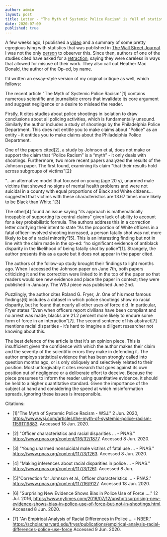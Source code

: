 ```yaml
---
author: admin
layout: post
title: Letter - "The Myth of Systemic Police Racism" is full of statistical and journalistic errors
date: 2020-07-09
published: true
---
```


A few weeks ago, I published a [video](https://sweeney-th.github.io/blog/2020/06/27/TheMythofSystemicPoliceRacism) and a summary of some pretty egregious lying with statistics that was published in [The Wall Street Journal](https://www.wsj.com/articles/the-myth-of-systemic-police-racism-11591119883). I was not the only [person](https://www.patheos.com/blogs/tippling/2020/06/08/the-myth-of-heather-macdonalds-the-myth-of-systematic-police-racism/) to observer this. Since then, authors of one of the studies cited have asked for a [retraction](https://retractionwatch.com/2020/07/06/authors-of-study-on-race-and-police-killings-ask-for-its-retraction-citing-continued-misuse-in-the-media/), saying they were careless in ways that allowed for misuse of their work. They also call out Heather Mac Donald, the author of the Op-ed, by name.

I'd written an essay-style version of my original critique as well, which follows:

The recent article "The Myth of Systemic Police Racism"[1] contains numerous scientific and journalistic errors that invalidate its core argument and suggest negligence or a desire to mislead the reader. 

Firstly, It cites studies about police shootings in isolation to draw conclusions about all policing activities, which is fundamentally unsound. Similarly the author includes a study of shootings by the Philadelphia Police Department. This does not entitle you to make claims about "Police" as an entity - it entitles you to make claims about the Philadelphia Police Department.

One of the papers cited[2], a study by Johnson et al, does not make or support the claim that “Police Racism” is a “myth” - it only deals with shootings. Furthermore, two more recent papers analyzed the results of the Johnson paper. The first found, examining its claim "that their results hold across subgroups of victims"[2]:

".. an alternative model that focused on young (age 20 y), unarmed male victims that showed no signs of mental health problems and were not suicidal in a county with equal proportions of Black and White citizens… suggested that victims with these characteristics are 13.67 times more likely to be Black than White.”[3]

The other[4] found an issue saying "its approach is mathematically incapable of supporting its central claims" given lack of ability to account for a key probabilistic formula. The authors address this in a correction letter clarifying their intent to state “As the proportion of White officers in a fatal officer-involved shooting increased, a person fatally shot was not more likely to be of a racial minority”[5]. This is an interesting finding but not in line with the claim made in the op-ed: “no significant evidence of antiblack disparity in the likelihood of being fatally shot by police”[1]. Strangely, the author presents this as a quote but it does not appear in the paper cited.

The authors of the follow-up study brought their findings to light months ago. When I accessed the Johnson paper on June 7th, both papers criticizing it and the correction were linked to in the top of the paper so that readers would see new evidence and place the paper in context; they were published in January. The WSJ piece was published June 2nd.

Puzzlingly, the author cites Roland G. Fryer, Jr. One of his most famous findings[6] includes a dataset in which police shootings show no racial disparity, but he found that nearly all other uses of force did. In particular, Fryer states ”Even when officers report civilians have been compliant and no arrest was made, blacks are 21.2 percent more likely to endure some form of force in an interaction”[7]. The second sentence of his abstract[7] mentions racial disparities - it’s hard to imagine a diligent researcher not knowing about this.

The best defence of the article is that it's an opinion piece. This is insufficient given the confidence with which the author makes their claim and the severity of the scientific errors they make in defending it. The author employs statistical evidence that has been strongly called into question months ago, or is only obliquely and selectively related to their position. Most unforgivably it cites research that goes against its own position out of negligence or a deliberate effort to deceive. Because the piece presumes to inform the reader using quantitative evidence, it should be held to a higher quantitative standard. Given the importance of the subject at hand and considering the speed at which misinformation spreads, ignoring these issues is irresponsible.

Citations:

- [1]"The Myth of Systemic Police Racism - WSJ." 2 Jun. 2020, https://www.wsj.com/articles/the-myth-of-systemic-police-racism-11591119883. Accessed 18 Jun. 2020.

- [2] "Officer characteristics and racial disparities … - PNAS." 
https://www.pnas.org/content/116/32/1877. Accessed 8 Jun. 2020.

- [3] "Young unarmed nonsuicidal male victims of fatal use ... - PNAS." https://www.pnas.org/content/117/3/1263. Accessed 8 Jun. 2020.

- [4] "Making inferences about racial disparities in police ... - PNAS." https://www.pnas.org/content/117/3/1261. Accessed 8 Jun. 

- [5]"Correction for Johnson et al., Officer characteristics ... - PNAS." https://www.pnas.org/content/117/16/9127. Accessed 18 Jun. 2020.

- [6] "Surprising New Evidence Shows Bias in Police Use of Force ...." 12 Jul. 2016, https://www.nytimes.com/2016/07/12/upshot/surprising-new-evidence-shows-bias-in-police-use-of-force-but-not-in-shootings.html. Accessed 8 Jun. 2020.

- [7] "An Empirical Analysis of Racial Differences in Police ... - NBER." https://scholar.harvard.edu/fryer/publications/empirical-analysis-racial-differences-police-use-force Accessed 9 Jun. 2020.

